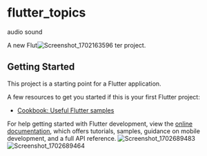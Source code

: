 # flutter_topics
audio sound 

A new Flut![Screenshot_1702163596](https://github.com/eman55555/Flutter_Topics/assets/45310369/6c7c22ba-f5f6-47d9-bb84-418be1ea0e06)
ter project.

## Getting Started

This project is a starting point for a Flutter application.

A few resources to get you started if this is your first Flutter project:

- [Cookbook: Useful Flutter samples](https://docs.flutter.dev/cookbook)

For help getting started with Flutter development, view the
[online documentation](https://docs.flutter.dev/), which offers tutorials,
samples, guidance on mobile development, and a full API reference.
![Screenshot_1702689483](https://github.com/eman55555/Flutter_Topics/assets/45310369/d34eaa50-da51-4617-9251-5c0cbf814f05)
![Screenshot_1702689464](https://github.com/eman55555/Flutter_Topics/assets/45310369/bf630f78-6b71-492b-a899-968a978e3833)

